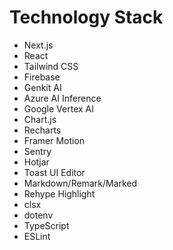 # Technology Stack

- Next.js
- React
- Tailwind CSS
- Firebase
- Genkit AI
- Azure AI Inference
- Google Vertex AI
- Chart.js
- Recharts
- Framer Motion
- Sentry
- Hotjar
- Toast UI Editor
- Markdown/Remark/Marked
- Rehype Highlight
- clsx
- dotenv
- TypeScript
- ESLint
